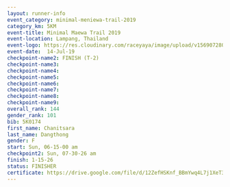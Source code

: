 ```yaml
---
layout: runner-info 
event_category: minimal-meniewa-trail-2019 
category_km: 5KM 
event-title: Minimal Maewa Trail 2019 
event-location: Lampang, Thailand 
event-logo: https://res.cloudinary.com/raceyaya/image/upload/v1569072805/logo/minimal-trail_ktnvsp.jpg 
event-date:  14-Jul-19 
checkpoint-name2: FINISH (T-2) 
checkpoint-name3: 
checkpoint-name4: 
checkpoint-name5: 
checkpoint-name6: 
checkpoint-name7: 
checkpoint-name8: 
checkpoint-name9: 
overall_rank: 144
gender_rank: 101
bib: 5K0174
first_name: Chanitsara
last_name: Dangthong
gender: F
start: Sun, 06-15-00 am
checkpoint2: Sun, 07-30-26 am
finish: 1-15-26
status: FINISHER
certificate: https://drive.google.com/file/d/12ZefHSKnf_BBmYwq4L7j1XeT30NKkOn_/view?usp=sharing
---
```

